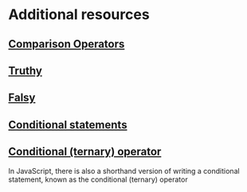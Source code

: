# Additional resources

## [Comparison Operators](https://www.javascripttutorial.net/javascript-comparison-operators/)

## [Truthy](https://developer.mozilla.org/en-US/docs/Glossary/Truthy)

## [Falsy](https://developer.mozilla.org/en-US/docs/Glossary/Falsy)

## [Conditional statements](https://developer.mozilla.org/en-US/docs/Learn_web_development/Core/Scripting/Conditionals)

## [Conditional (ternary) operator](https://developer.mozilla.org/en-US/docs/Web/JavaScript/Reference/Operators/Conditional_operator)

In JavaScript, there is also a shorthand version of writing a conditional statement, known as the conditional (ternary) operator
